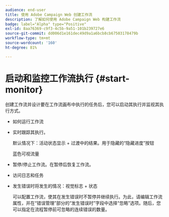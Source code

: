 ```yaml
---
audience: end-user
title: 使用 Adobe Campaign Web 创建工作流
description: 了解如何使用 Adobe Campaign Web 构建工作流
badge: label="Alpha" type="Positive"
exl-id: 8aa76369-c9f3-4c5b-9a51-101b239727e6
source-git-commit: dd006d1e161dec49d9a1a6bcb8cb67503178479b
workflow-type: tm+mt
source-wordcount: '160'
ht-degree: 81%

---
```


# 启动和监控工作流执行 {#start-monitor}

创建工作流并设计要在工作流画布中执行的任务后，您可以启动其执行并监视其执行方式。

* 如何运行工作流

* 实时跟踪其执行。

   默认情况下：活动状态显示 + 过渡中的结果。用于隐藏的“隐藏进度”按钮

   蓝色可视流量

* 暂停/停止工作流。在暂停后恢复工作流。

* 访问日志和任务

* 发生错误时将发生的情况：视觉标志 + 状态

   <!--to reformulate-->可以配置工作流，使其在发生错误时不暂停并继续执行。为此，请编辑工作流属性，并在“错误管理”部分的“发生错误时”字段中选择“忽略”选项。随后，您可以指定在流程暂停前可忽略的连续错误的数量。